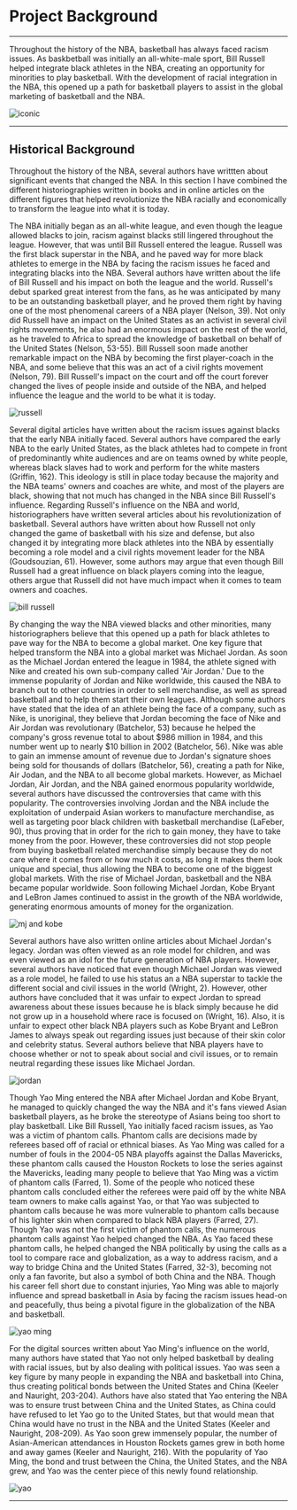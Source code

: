 # Project Background

---

Throughout the history of the NBA, basketball has always faced racism issues. As baskbetball was initially an all-white-male sport, Bill Russell helped integrate black athletes in the NBA, creating an opportunity for minorities to play basketball. With the development of racial integration in the NBA, this opened up a path for basketball players to assist in the global marketing of basketball and the NBA.

![iconic](http://a.espncdn.com/photo/2013/0209/nba_jordan_13.jpg)

---

## Historical Background

Throughout the history of the NBA, several authors have writtten about significant events that changed the NBA. In this section I have combined the different historiographies written in books and in online articles on the different figures that helped revolutionize the NBA racially and economically to transform the league into what it is today.

The NBA initially began as an all-white league, and even though the league allowed blacks to join, racism against blacks still lingered throughout the league. However, that was until Bill Russell entered the league. Russell was the first black superstar in the NBA, and he paved way for more black athletes to emerge in the NBA by facing the racism issues he faced and integrating blacks into the NBA. Several authors have written about the life of Bill Russell and his impact on both the league and the world. Russell's debut sparked great interest from the fans, as he was anticipated by many to be an outstanding basketball player, and he proved them right by having one of the most phenomenal careers of a NBA player (Nelson, 39). Not only did Russell have an impact on the United States as an activist in several civil rights movements, he also had an enormous impact on the rest of the world, as he traveled to Africa to spread the knowledge of basketball on behalf of the United States (Nelson, 53-55). Bill Russell soon made another remarkable impact on the NBA by becoming the first player-coach in the NBA, and some believe that this was an act of a civil rights movement (Nelson, 79). Bill Russell's impact on the court and off the court forever changed the lives of people inside and outside of the NBA, and helped influence the league and the world to be what it is today.

![russell](https://i.cdn.turner.com/nba/nba/.element/media/2.0/teamsites/celtics/media/legends-russell-970x442.jpg)

Several digital articles have written about the racism issues against blacks that the early NBA initially faced. Several authors have compared the early NBA to the early United States, as the black athletes had to compete in front of predominantly white audiences and are on teams owned by white people, whereas black slaves had to work and perform for the white masters (Griffin, 162). This ideology is still in place today because the majority and the NBA teams' owners and coaches are white, and most of the players are black, showing that not much has changed in the NBA since Bill Russell's influence. Regarding Russell's influence on the NBA and world, historiographers have written several articles about his revolutionization of basketball. Several authors have written about how Russell not only changed the game of basketball with his size and defense, but also changed it by integrating more black athletes into the NBA by essentially becoming a role model and a civil rights movement leader for the NBA (Goudsouzian, 61). However, some authors may argue that even though Bill Russell had a great influence on black players coming into the league, others argue that Russell did not have much impact when it comes to team owners and coaches.

![bill russell](https://imagesvc.timeincapp.com/v3/fan/image?url=https%3A%2F%2Fhardwoodhoudini.com%2Fwp-content%2Fuploads%2Fgetty-images%2F2017%2F08%2F541547808-2016-nba-finals-game-seven.jpg.jpg&c=sc&w=850&h=560)

By changing the way the NBA viewed blacks and other minorities, many historiographers believe that this opened up a path for black athletes to pave way for the NBA to become a global market. One key figure that helped transform the NBA into a global market was Michael Jordan. As soon as the Michael Jordan entered the league in 1984, the athlete signed with Nike and created his own sub-company called 'Air Jordan.' Due to the immense popularity of Jordan and Nike worldwide, this caused the NBA to branch out to other countries in order to sell merchandise, as well as spread basketball and to help them start their own leagues. Although some authors have stated that the idea of an athlete being the face of a company, such as Nike, is unoriginal, they believe that Jordan becoming the face of Nike and Air Jordan was revolutionary (Batchelor, 53) because he helped the company's gross revenue total to about $986 million in 1984, and this number went up to nearly $10 billion in 2002 (Batchelor, 56). Nike was able to gain an immense amount of revenue due to Jordan's signature shoes being sold for thousands of dollars (Batchelor, 56), creating a path for Nike, Air Jodan, and the NBA to all become global markets. However, as Michael Jordan, Air Jordan, and the NBA gained enormous popularity worldwide, several authors have discussed the controversies that came with this popularity. The controversies involving Jordan and the NBA include the exploitation of underpaid Asian workers to manufacture merchandise, as well as targeting poor black children with basketball merchandise (LaFeber, 90), thus proving that in order for the rich to gain money, they have to take money from the poor. However, these controversies did not stop people from buying basketball related merchandise simply because they do not care where it comes from or how much it costs, as long it makes them look unique and special, thus allowing the NBA to become one of the biggest global markets. With the rise of Michael Jordan, basketball and the NBA became popular worldwide. Soon following Michael Jordan, Kobe Bryant and LeBron James continued to assist in the growth of the NBA worldwide, generating enormous amounts of money for the organization.

![mj and kobe](https://www.walldevil.com/wallpapers/w09/nba-basketball-kobe-bryant-kobe-chicago-chicago-bulls-scottie-pippen-michael-michael-jordan-los-angeles-los-angeles-lakers-bulls.jpg)

Several authors have also written online articles about Michael Jordan's legacy. Jordan was often viewed as an role model for children, and was even viewed as an idol for the future generation of NBA players. However, several authors have noticed that even though Michael Jordan was viewed as a role model, he failed to use his status an a NBA superstar to tackle the different social and civil issues in the world (Wright, 2). However, other authors have concluded that it was unfair to expect Jordan to spread awareness about these issues because he is black simply because he did not grow up in a household where race is focused on (Wright, 16). Also, it is unfair to expect other black NBA players such as Kobe Bryant and LeBron James to always speak out regarding issues just because of their skin color and celebrity status. Several authors believe that NBA players have to choose whether or not to speak about social and civil issues, or to remain neutral regarding these issues like Michael Jordan.

![jordan](http://a.espncdn.com/photo/2013/0209/nba_jordan_32.jpg)

Though Yao Ming entered the NBA after Michael Jordan and Kobe Bryant, he managed to quickly changed the way the NBA and it's fans viewed Asian basketball players, as he broke the stereotype of Asians being too short to play basketball. Like Bill Russell, Yao initially faced racism issues, as Yao was a victim of phantom calls. Phantom calls are decisions made by referees based off of racial or ethnical biases. As Yao Ming was called for a number of fouls in the 2004-05 NBA playoffs against the Dallas Mavericks, these phantom calls caused the Houston Rockets to lose the series against the Mavericks, leading many people to believe that Yao Ming was a victim of phantom calls (Farred, 1). Some of the people who noticed these phantom calls concluded either the referees were paid off by the white NBA team owners to make calls against Yao, or that Yao was subjected to phantom calls because he was more vulnerable to phantom calls because of his lighter skin when compared to black NBA players (Farred, 27). Though Yao was not the first victim of phantom calls, the numerous phantom calls against Yao helped changed the NBA. As Yao faced these phantom calls, he helped changed the NBA politically by using the calls as a tool to compare race and globalization, as a way to address racism, and a way to bridge China and the United States (Farred, 32-3), becoming not only a fan favorite, but also a symbol of both China and the NBA. Though his career fell short due to constant injuries, Yao Ming was able to majorly influence and spread basketball in Asia by facing the racism issues head-on and peacefully, thus being a pivotal figure in the globalization of the NBA and basketball.

![yao ming](https://usatftw.files.wordpress.com/2014/10/c01-shaq-23.jpg?w=1000&h=600&crop=1)

For the digital sources written about Yao Ming's influence on the world, many authors have stated that Yao not only helped basketball by dealing with racial issues, but by also dealing with political issues. Yao was seen a key figure by many people in expanding the NBA and basketball into China, thus creating political bonds between the United States and China (Keeler and Nauright, 203-204). Authors have also stated that Yao entering the NBA was to ensure trust between China and the United States, as China could have refused to let Yao go to the United States, but that would mean that China would have no trust in the NBA and the United States (Keeler and Nauright, 208-209). As Yao soon grew immensely popular, the number of Asian-American attendances in Houston Rockets games grew in both home and away games (Keeler and Nauright, 216). With the popularity of Yao Ming, the bond and trust between the China, the United States, and the NBA grew, and Yao was the center piece of this newly found relationship.

![yao](https://www.shine.cn/newsimage/2017/02/23/020170223113021.jpg)

---
